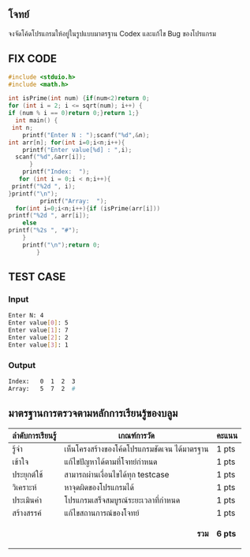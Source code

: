 ## โจทย์
จงจัดโค้ดโปรแกรมให้อยู่ในรูปแบบมาตรฐาน Codex และแก้ไข Bug ของโปรแกรม

## FIX CODE
```c++
#include <stduio.h>
#include <math.h>

int isPrime(int num) {if(num<2)return 0;
for (int i = 2; i <= sqrt(num); i++) {
if (num % i == 0)return 0;}return 1;}
  int main() {
 int n;
    printf("Enter N : ");scanf("%d",&n);
int arr[n]; for(int i=0;i<n;i++){
    printf("Enter value[%d] : ",i);
  scanf("%d",&arr[i]);
      }
    printf("Index:  ");
   for (int i = 0;i < n;i++){
 printf("%2d ", i);
}printf("\n");
         printf("Array:  ");
  for(int i=0;i<n;i++){if (isPrime(arr[i]))
printf("%2d ", arr[i]); 
    else
printf("%2s ", "#"); 
    }
    printf("\n");return 0;
        }
```

## TEST CASE
### Input
```bash
Enter N: 4
Enter value[0]: 5
Enter value[1]: 7
Enter value[2]: 2
Enter value[3]: 1
```
### Output
```bash
Index:   0  1  2  3 
Array:   5  7  2  # 
```

## มาตรฐานการตรวจตามหลักการเรียนรู้ของบลูม
| ลำดับการเรียนรู้ | เกณฑ์การวัด | คะแนน |
| -------- | -------- | -------- |
| รู้จำ | เห็นโครงสร้างของโค้ดโปรแกรมชัดเจน ได้มาตรฐาน | 1 pts |
| เข้าใจ | แก้ไขปัญหาได้ตามที่โจทย์กำหนด | 1 pts |
| ประยุกต์ใช้ | สามารถผ่านเงื่อนไขได้ทุก testcase | 1 pts |
| วิเคราะห์ | หาจุดผิดของโปรแกรมได้ | 1 pts |
| ประเมินค่า | โปรแกรมเสร็จสมบูรณ์ระยะเวลาที่กำหนด | 1 pts |
| สร้างสรรค์ | แก้ไขสถานการณ์ของโจทย์ | 1 pts |
||<p style='text-align: right !important;'>**รวม**</p>|**6 pts**|
